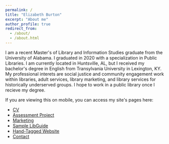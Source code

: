 ```yaml
---
permalink: /
title: "Elizabeth Burton"
excerpt: "About me"
author_profile: true
redirect_from: 
  - /about/
  - /about.html
---
```

I am a recent Master's of Library and Information Studies graduate from the University of Alabama. I graduated in 2020 with a specialization in Public Libraries. I am currently located in Huntsville, AL, but I received my bachelor's degree in English from Transylvania University in Lexington, KY. My professional interets are social justice and community engagement work within libraries, adult services, library marketing, and library services for historically underserved groups. I hope to work in a public library once I recieve my degree.

If you are viewing this on mobile, you can access my site's pages here:
<ul>
  <li><a href="https://evburton.github.io/cv/">CV</a></li>
  <li><a href="https://evburton.github.io/assessment/">Assessment Project</a></li>
  <li><a href="https://evburton.github.io/marketing/">Marketing</a></li>
  <li><a href="https://evburton.github.io/libguide/">Sample LibGuide</a></li>
  <li><a href="https://evburton.github.io/website/">Hand-Tagged Website</a></li>
  <li><a href="https://evburton.github.io/contact/">Contact</a></li>
</ul>



